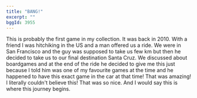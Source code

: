 ```yaml
---
title: "BANG!"
excerpt: ""
bggId: 3955
---
```


This is probably the first game in my collection. It was back in 2010. With a friend I was hitchiking in the US and a man offered us a ride.
We were in San Francisco and the guy was supposed to take us few km but then he decided to take us to our final destination Santa Cruz. We discussed about boardgames and at the end of the ride he decided to give me this just because I told him was one of my favourite games at the time and he happened to have this exact game in the car at that time! That was amazing! I literally couldn't believe this! That was so nice. And I would say this is where this journey begins.
